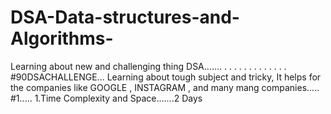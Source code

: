 # DSA-Data-structures-and-Algorithms-
Learning about new and challenging thing DSA.......
.
.
.
.
.
.
.
.
.
.
.
.
.
#90DSACHALLENGE...
Learning about tough subject and tricky, It helps for the companies like GOOGLE , INSTAGRAM , and many mang companies.....
#1.....
1.Time Complexity and Space.......2 Days 
